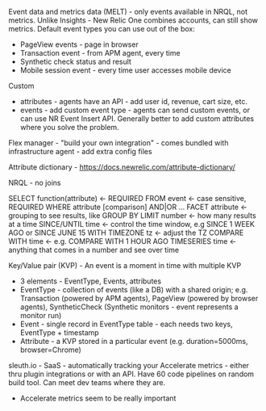 Event data and metrics data (MELT) - only events available in NRQL, not metrics. Unlike Insights - New Relic One combines accounts, can still show metrics.
Default event types you can use out of the box:
- PageView events - page in browser
- Transaction event - from APM agent, every time
- Synthetic check status and result
- Mobile session event - every time user accesses mobile device

Custom
- attributes - agents have an API - add user id, revenue, cart size, etc.
- events - add custom event type - agents can send custom events, or can use NR Event Insert API. Generally better to add custom attributes where you solve the problem.

Flex manager - "build your own integration" - comes bundled with infrastructure agent - add extra config files

Attribute dictionary - https://docs.newrelic.com/attribute-dictionary/

NRQL - no joins

SELECT function(attribute) <- REQUIRED
  FROM event <- case sensitive, REQUIRED
  WHERE attribute [comparison] AND|OR ...
  FACET attribute <- grouping to see results, like GROUP BY
  LIMIT number <- how many results at a time
  SINCE/UNTIL time <- control the time window, e.g SINCE 1 WEEK AGO or SINCE JUNE 15
  WITH TIMEZONE tz <- adjust the TZ
  COMPARE WITH time <- e.g. COMPARE WITH 1 HOUR AGO
  TIMESERIES time <- anything that comes in a number and see over time

Key/Value pair (KVP) - An event is a moment in time with multiple KVP
- 3 elements - EventType, Events, attributes
- EventType - collection of events (like a DB) with a shared origin; e.g. Transaction (powered by APM agents), PageView (powered by browser agents), SyntheticCheck (Synthetic monitors - event represents a monitor run)
- Event - single record in EventType table - each needs two keys, EventType + timestamp
- Attribute - a KVP stored in a particular event (e.g. duration=5000ms, browser=Chrome)

sleuth.io - SaaS - automatically tracking your Accelerate metrics - either thru plugin integrations or with an API. Have 60 code pipelines on random build tool. Can meet dev teams where they are.
- Accelerate metrics seem to be really important
